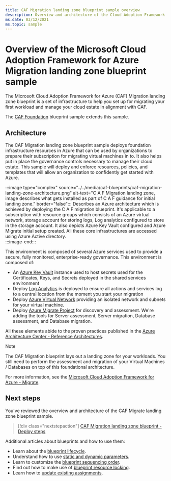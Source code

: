 ```yaml
---
title: CAF Migration landing zone blueprint sample overview
description: Overview and architecture of the Cloud Adoption Framework (CAF) for Azure Migration landing zone blueprint sample.
ms.date: 03/12/2021
ms.topic: sample
---
```

# Overview of the Microsoft Cloud Adoption Framework for Azure Migration landing zone blueprint sample

The Microsoft Cloud Adoption Framework for Azure (CAF) Migration landing zone blueprint is a set of
infrastructure to help you set up for migrating your first workload and manage your cloud estate in
alignment with CAF.

The [CAF Foundation](../caf-foundation/index.md) blueprint sample extends this sample.

## Architecture

The CAF Migration landing zone blueprint sample deploys foundation infrastructure resources in Azure
that can be used by organizations to prepare their subscription for migrating virtual machines in
to. It also helps put in place the governance controls necessary to manage their cloud estate. This
sample will deploy and enforce resources, policies, and templates that will allow an organization to
confidently get started with Azure.

:::image type="complex" source="../../media/caf-blueprints/caf-migration-landing-zone-architecture.png" alt-text="C A F Migration landing zone, image describes what gets installed as part of C A F guidance for initial landing zone." border="false":::
   Describes an Azure architecture which is achieved by deploying the C A F migration blueprint.  It's applicable to a subscription with resource groups which consists of an Azure virtual network, storage account for storing logs, Log analytics configured to store in the storage account.  It also depicts Azure Key Vault configured and Azure Migrate initial setup created.  All these core infrastructures are accessed using Azure Active directory.     
:::image-end:::

This environment is composed of several Azure services used to provide a secure, fully monitored,
enterprise-ready governance. This environment is composed of:

- An [Azure Key Vault](../../../../key-vault/general/overview.md) instance used to host secrets
  used for the Certificates, Keys, and Secrets deployed in the shared services environment
- Deploy [Log Analytics](../../../../azure-monitor/overview.md) is deployed to ensure all actions
  and services log to a central location from the moment you start your migration
- Deploy [Azure Virtual Network](../../../../virtual-network/virtual-networks-overview.md) providing
  an isolated network and subnets for your virtual machine.
- Deploy [Azure Migrate Project](../../../../migrate/migrate-services-overview.md) for discovery and
  assessment. We're adding the tools for Server assessment, Server migration, Database assessment,
  and Database migration.

All these elements abide to the proven practices published in the
[Azure Architecture Center - Reference Architectures](/azure/architecture/reference-architectures/).

> [!NOTE]
> The CAF Migration blueprint lays out a landing zone for your workloads. You still need to perform
> the assessment and migration of your Virtual Machines / Databases on top of this foundational
> architecture.

For more information, see the
[Microsoft Cloud Adoption Framework for Azure - Migrate](/azure/architecture/cloud-adoption/migrate/).

## Next steps

You've reviewed the overview and architecture of the CAF Migrate landing zone blueprint sample.

> [!div class="nextstepaction"]
> [CAF Migration landing zone blueprint - Deploy steps](./deploy.md)

Additional articles about blueprints and how to use them:

- Learn about the [blueprint lifecycle](../../concepts/lifecycle.md).
- Understand how to use [static and dynamic parameters](../../concepts/parameters.md).
- Learn to customize the [blueprint sequencing order](../../concepts/sequencing-order.md).
- Find out how to make use of [blueprint resource locking](../../concepts/resource-locking.md).
- Learn how to [update existing assignments](../../how-to/update-existing-assignments.md).
